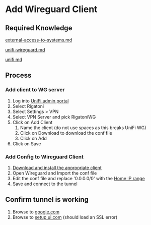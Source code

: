 # Add Wireguard Client

## Required Knowledge

[external-access-to-systems.md](../policies/external-access-to-systems.md "mention")

[unifi-wireguard.md](../service-overviews/remote-access/unifi-wireguard.md "mention")

[unifi.md](../service-overviews/infrastructure/unifi.md "mention")

## Process

### Add client to WG server

1. Log into [UniFi admin portal](https://unifi.ui.com/)
2. Select Rigatoni
3. Select Settings > VPN
4. Select VPN Server and pick RigatoniWG
5. Click on Add Client
   1. Name the client (do not use spaces as this breaks UniFi WG)
   2. Click on Download to download the conf file
   3. Click on Add
6. Click on Save

### Add Config to Wireguard Client

1. [Download and install the appropriate client](https://www.wireguard.com/install/)
2. Open Wireguard and Import the conf file
3. Edit the conf file and replace '0.0.0.0/0' with the [Home IP range](../service-overviews/infrastructure/unifi.md#ip-ranges)
4. Save and connect to the tunnel

## Confirm tunnel is working

1. Browse to [google.com](https://google.com)
2. Browse to [setup.ui.com](https://setup.ui.com) (should load an SSL error)
